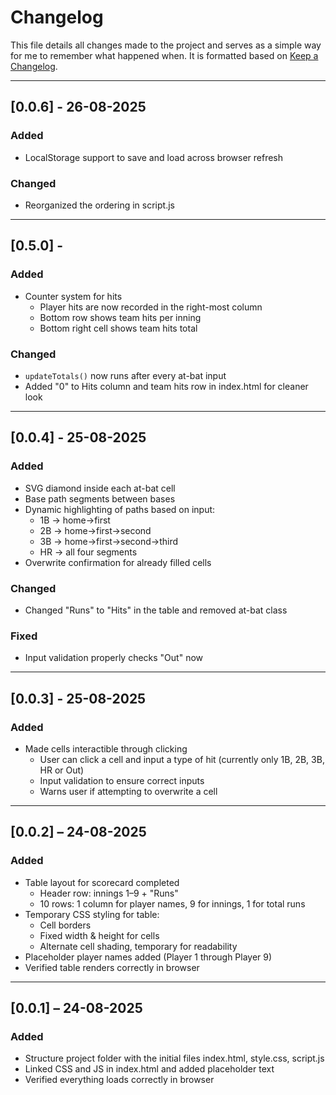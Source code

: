 # Changelog

This file details all changes made to the project and serves as a simple way for me to remember what happened when. It is formatted based on [Keep a Changelog](https://keepachangelog.com/en/1.1.0/).

---

## [0.0.6] - 26-08-2025
### Added
- LocalStorage support to save and load across browser refresh

### Changed
- Reorganized the ordering in script.js

---

## [0.5.0] - 
### Added
- Counter system for hits
  - Player hits are now recorded in the right-most column
  - Bottom row shows team hits per inning
  - Bottom right cell shows team hits total

### Changed
- `updateTotals()` now runs after every at-bat input
- Added "0" to Hits column and team hits row in index.html for cleaner look

---

## [0.0.4] - 25-08-2025
### Added
- SVG diamond inside each at-bat cell
- Base path segments between bases
- Dynamic highlighting of paths based on input:
  - 1B → home→first
  - 2B → home→first→second
  - 3B → home→first→second→third
  - HR → all four segments
- Overwrite confirmation for already filled cells

### Changed
- Changed "Runs" to "Hits" in the table and removed at-bat class

### Fixed
- Input validation properly checks "Out" now

---

## [0.0.3] - 25-08-2025
### Added
- Made cells interactible through clicking
  - User can click a cell and input a type of hit (currently only 1B, 2B, 3B, HR or Out)
  - Input validation to ensure correct inputs
  - Warns user if attempting to overwrite a cell

---

## [0.0.2] – 24-08-2025
### Added
- Table layout for scorecard completed
  - Header row: innings 1–9 + "Runs"
  - 10 rows: 1 column for player names, 9 for innings, 1 for total runs
- Temporary CSS styling for table:
  - Cell borders
  - Fixed width & height for cells
  - Alternate cell shading, temporary for readability
- Placeholder player names added (Player 1 through Player 9)
- Verified table renders correctly in browser

---

## [0.0.1] – 24-08-2025
### Added
- Structure project folder with the initial files index.html, style.css, script.js
- Linked CSS and JS in index.html and added placeholder text
- Verified everything loads correctly in browser
